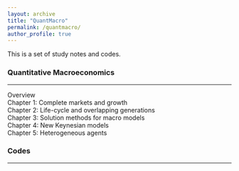 ```yaml
---
layout: archive
title: "QuantMacro"
permalink: /quantmacro/
author_profile: true
---
```


This is a set of study notes and codes. 

### Quantitative Macroeconomics
---
Overview <br> 
Chapter 1: Complete markets and growth <br> 
Chapter 2: Life-cycle and overlapping generations <br> 
Chapter 3: Solution methods for macro models <br> 
Chapter 4: New Keynesian models <br> 
Chapter 5: Heterogeneous agents <br> 

### Codes
---

          
          
          
          
          
